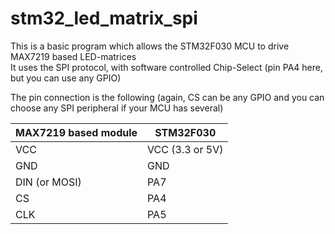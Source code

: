 # stm32_led_matrix_spi
This is a basic program which allows the STM32F030 MCU to drive MAX7219 based LED-matrices <br>
It uses the SPI protocol, with software controlled Chip-Select (pin PA4 here, but you can use any GPIO)

The pin connection is the following (again, CS can be any GPIO and you can choose any SPI peripheral if your MCU has several)

| MAX7219 based module | STM32F030       |
|----------------------|-----------------|
| VCC                  | VCC (3.3 or 5V) |
| GND                  | GND             |
| DIN (or MOSI)        | PA7             |
| CS                   | PA4             |
| CLK                  | PA5             |
